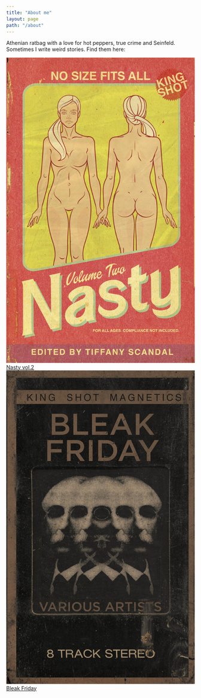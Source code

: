 ```yaml
---
title: "About me"
layout: page
path: "/about"
---
```


Athenian ratbag with a love for hot peppers, true crime and Seinfeld. Sometimes I write weird stories.
Find them here:

![Nasty](NASTY_wrap.jpg)[Nasty vol.2](https://www.kingshotpress.com/shop/nasty-vol-2)</br>
![Bleak](bleak-friday.jpg)[Bleak Friday](https://www.kingshotpress.com/shop/bleak-friday)